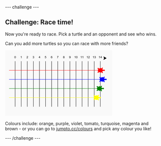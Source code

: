 \--- challenge \---

## Challenge: Race time!

Now you're ready to race. Pick a turtle and an opponent and see who wins.

Can you add more turtles so you can race with more friends?

![képernyőkép](images/race-more.png)

Colours include: orange, purple, violet, tomato, turquoise, magenta and brown - or you can go to [jumpto.cc/colours](http://jumpto.cc/colours) and pick any colour you like!

\--- /challenge \---